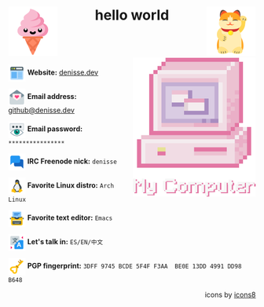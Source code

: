 <div align="center">

<img align="left" src="img/icons8-kawaii-ice-cream-100.png" width="100">

<img align="right" src="img/icons8-maneki-100.png" width="100">

# hello world

</div>
<br><br><br>

<img align="right" src="img/my-computer.png" width="250">

<div align="left">

<img align="center" src="img/icons8-web-design-100.png" width="35"> **Website:** [denisse.dev](https://denisse.dev)

<img align="center" src="img/icons8-love-letter-100.png" width="35"> **Email address:** [github@denisse.dev](mailto:github@denisse.dev)

<img align="center" src="img/icons8-show-password-100.png" width="35"> **Email password:** `****************`

<img align="center" src="img/icons8-chat-100.png" width="35"> **IRC Freenode nick:** `denisse`

<img align="center"  src="img/icons8-linux-100.png" width="35"> **Favorite Linux distro:** `Arch Linux`

<img align="center" src="img/icons8-blog-100.png" width="35"> **Favorite text editor:** `Emacs`

<img align="center" src="img/icons8-translation-100.png" width="35"> **Let's talk in:** `ES/EN/中文`

<img align="center" src="img/icons8-heart-key-100.png" width="35"> **PGP fingerprint:** `3DFF 9745 BCDE 5F4F F3AA  BE0E 13DD 4991 DD98 B648`

</div>

<div align="right">

icons by [icons8](icons8.com)

</div>
